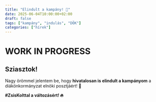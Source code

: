 ```yaml
---
title: "Elindult a kampány! 🚀"
date: 2025-06-04T10:00:00+02:00
draft: false
tags: ["kampány", "indulás", "DÖK"]
categories: ["hírek"]
---
```

# WORK IN PROGRESS

## Sziasztok!

Nagy örömmel jelentem be, hogy **hivatalosan is elindult a kampányom** a diákönkormányzat elnöki posztjáért! 🎉




**#ZsisKolttal a változásért! 🔥**
